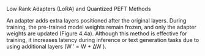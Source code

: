 Low Rank Adapters (LoRA) and Quantized PEFT Methods

An adapter adds extra layers positioned after the original layers. During training,
the pre-trained model weights remain frozen, and only the adapter weights are updated
(Figure 4.4a). Although this method is effective for training, it increases latency during
inference or text generation tasks due to using additional layers (W ′ = W + ∆W ).